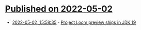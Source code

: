 # [Published on 2022-05-02](index.md)

* [2022-05-02, 15:58:35](https://news.ycombinator.com/item?id=31236855) - [Project Loom preview ships in JDK 19](https://mail.openjdk.java.net/pipermail/jdk-dev/2022-April/006530.html)
